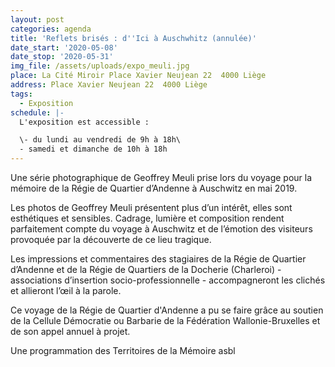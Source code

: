 ```yaml
---
layout: post
categories: agenda
title: 'Reflets brisés : d''Ici à Auschwhitz (annulée)'
date_start: '2020-05-08'
date_stop: '2020-05-31'
img_file: /assets/uploads/expo_meuli.jpg
place: La Cité Miroir Place Xavier Neujean 22  4000 Liège
address: Place Xavier Neujean 22  4000 Liège
tags:
  - Exposition
schedule: |-
  L'exposition est accessible :

  \- du lundi au vendredi de 9h à 18h\
  - samedi et dimanche de 10h à 18h
---
```

Une série photographique de Geoffrey Meuli prise lors du voyage pour la mémoire de la Régie de Quartier d’Andenne à Auschwitz en mai 2019.

Les photos de Geoffrey Meuli présentent plus d’un intérêt, elles sont esthétiques et sensibles. Cadrage, lumière et composition rendent parfaitement compte du voyage à Auschwitz et de l’émotion des visiteurs provoquée par la découverte de ce lieu tragique.

Les impressions et commentaires des stagiaires de la Régie de Quartier d’Andenne et de la Régie de Quartiers de la Docherie (Charleroi) - associations d’insertion socio-professionnelle - accompagneront les clichés et allieront l’œil à la parole.

Ce voyage de la Régie de Quartier d'Andenne a pu se faire grâce au soutien de la Cellule Démocratie ou Barbarie de la Fédération Wallonie-Bruxelles et de son appel annuel à projet.

Une programmation des Territoires de la Mémoire asbl
